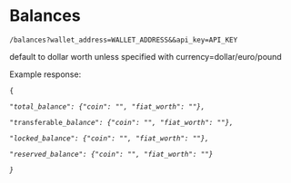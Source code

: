 # Balances

`/balances?wallet_address=WALLET_ADDRESS&&api_key=API_KEY`

default to dollar worth unless specified with currency=dollar/euro/pound



Example response:

`{`

_`"total_balance": {"coin": "", "fiat_worth": ""},`_

_`"t`_`ransferable`_`_balance": {"coin": "", "fiat_worth": ""},`_

_`"locked_balance": {"coin": "", "fiat_worth": ""},`_

_`"reserved_balance": {"coin": "", "fiat_worth": ""}`_

_`}`_
